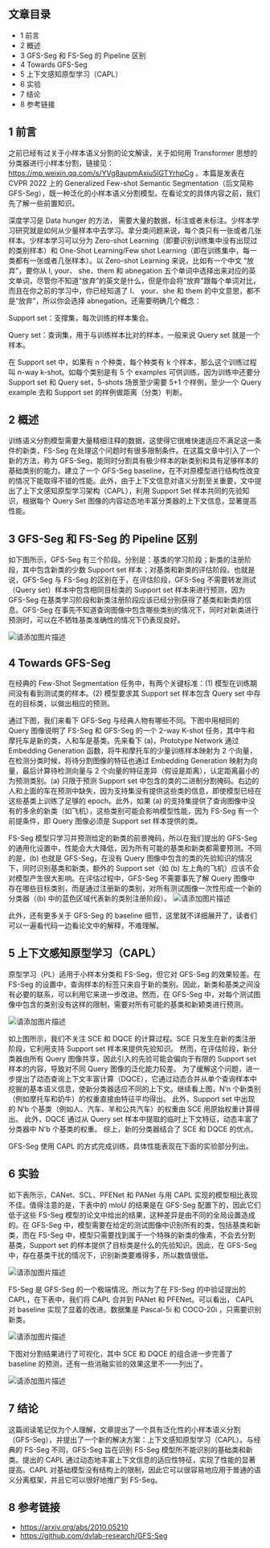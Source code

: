 ﻿## 文章目录

- 1 前言
- 2 概述
- 3 GFS-Seg 和 FS-Seg 的 Pipeline 区别
- 4 Towards GFS-Seg
- 5 上下文感知原型学习（CAPL）
- 6 实验 
- 7 结论
- 8 参考链接

## 1 前言

之前已经有过关于小样本语义分割的论文解读，关于如何用 Transformer 思想的分类器进行小样本分割，链接见：https://mp.weixin.qq.com/s/YVg8aupmAxiu5lGTYrhpCg 。本篇是发表在 CVPR 2022 上的 Generalized Few-shot Semantic Segmentation（后文简称 GFS-Seg），既一种泛化的小样本语义分割模型。在看论文的具体内容之前，我们先了解一些前置知识。

深度学习是 Data hunger 的方法， 需要大量的数据，标注或者未标注。少样本学习研究就是如何从少量样本中去学习。拿分类问题来说，每个类只有一张或者几张样本。少样本学习可以分为 Zero-shot Learning（即要识别训练集中没有出现过的类别样本）和 One-Shot Learning/Few shot Learning（即在训练集中，每一类都有一张或者几张样本）。以 Zero-shot Learning 来说，比如有一个中文 “放弃”，要你从 I, your、 she、them 和 abnegation 五个单词中选择出来对应的英文单词，尽管你不知道“放弃”的英文是什么，但是你会将“放弃”跟每个单词对比，而且在你之前的学习中，你已经知道了 I、 your、she 和 them 的中文意思，都不是“放弃”，所以你会选择 abnegation。还需要明确几个概念：

Support set：支撑集，每次训练的样本集合。

Query set：查询集，用于与训练样本比对的样本，一般来说 Query set 就是一个样本。

在 Support set 中，如果有 n 个种类，每个种类有 k 个样本，那么这个训练过程叫 n-way k-shot。如每个类别是有 5 个 examples 可供训练，因为训练中还要分 Support set 和 Query set，5-shots 场景至少需要 5+1 个样例，至少一个 Query example 去和 Support set 的样例做距离（分类）判断。

## 2 概述

训练语义分割模型需要大量精细注释的数据，这使得它很难快速适应不满足这一条件的新类，FS-Seg 在处理这个问题时有很多限制条件。在这篇文章中引入了一个新的方法，称为 GFS-Seg，能同时分割具有极少样本的新类别和具有足够样本的基础类别的能力。建立了一个 GFS-Seg baseline，在不对原模型进行结构性改变的情况下能取得不错的性能。此外，由于上下文信息对语义分割至关重要，文中提出了上下文感知原型学习架构（CAPL），利用 Support Set 样本共同的先验知识，根据每个 Query Set 图像的内容动态地丰富分类器的上下文信息，显著提高性能。

## 3 GFS-Seg 和 FS-Seg 的 Pipeline 区别

如下图所示，GFS-Seg 有三个阶段。分别是：基类的学习阶段；新类的注册阶段，其中包含新类的少数 Support set 样本；对基类和新类的评估阶段。也就是说，GFS-Seg 与 FS-Seg 的区别在于，在评估阶段，GFS-Seg 不需要转发测试（Query set）样本中包含相同目标类的 Support set 样本来进行预测，因为 GFS-Seg 在基类学习阶段和新类注册阶段应该已经分别获得了基类和新类的信息。GFS-Seg 在事先不知道查询图像中包含哪些类别的情况下，同时对新类进行预测时，可以在不牺牲基类准确性的情况下仍表现良好。

![请添加图片描述](https://img-blog.csdnimg.cn/5f44945a118c4361b3e688c8076498d2.png)


## 4 Towards GFS-Seg

在经典的 Few-Shot Segmentation 任务中，有两个关键标准：(1) 模型在训练期间没有看到测试类的样本。(2) 模型要求其 Support set 样本包含 Query set 中存在的目标类，以做出相应的预测。

通过下图，我们来看下 GFS-Seg 与经典人物有哪些不同。下图中用相同的 Query 图像说明了 FS-Seg 和 GFS-Seg 的一个 2-way K-shot 任务，其中牛和摩托车是新的类，人和车是基类。先来看下 (a)，Prototype Network 通过 Embedding Generation 函数，将牛和摩托车的少量训练样本映射为 2 个向量，在检测分类时候，将待分割图像的特征也通过 Embedding Generation 映射为向量，最后计算待检测向量与 2 个向量的特征差异（假设是距离），认定距离最小的为预测类别。(a) 只限于预测 Support set 中包含的类的二进制分割掩码。右边的人和上面的车在预测中缺失，因为支持集没有提供这些类的信息，即使模型已经在这些基类上训练了足够的 epoch。此外，如果 (a) 的支持集提供了查询图像中没有的多余的新类（如飞机），这些类别可能会影响模型性能，因为 FS-Seg 有一个前提条件，即 Query 图像必须是 Support set 样本提供的类。

FS-Seg 模型只学习并预测给定的新类的前景掩码，所以在我们提出的 GFS-Seg 的通用化设置中，性能会大大降低，因为所有可能的基类和新类都需要预测。不同的是，(b) 也就是 GFS-Seg，在没有 Query 图像中包含的类的先验知识的情况下，同时识别基类和新类，额外的 Support set（如 (b) 左上角的飞机）应该不会对模型产生很大影响。在评估过程中，GFS-Seg 不需要事先了解  Query 图像中存在哪些目标类别，而是通过注册新的类别，对所有测试图像一次性形成一个新的分类器（(b) 中的蓝色区域代表新的类别注册阶段）。
![请添加图片描述](https://img-blog.csdnimg.cn/1116fad0cc9f459d85b1bfc312a3178c.png)


此外，还有更多关于 GFS-Seg 的 baseline 细节，这里就不详细展开了，读者们可以一遍看代码一边看论文中的解释，不难理解。

## 5 上下文感知原型学习（CAPL）

原型学习（PL）适用于小样本分类和 FS-Seg，但它对 GFS-Seg 的效果较差。在 FS-Seg 的设置中，查询样本的标签只来自于新的类别。因此，新类和基类之间没有必要的联系，可以利用它来进一步改进。然而，在 GFS-Seg 中，对每个测试图像中包含的类别没有这样的限制，需要对所有可能的基类和新颖类进行预测。

![请添加图片描述](https://img-blog.csdnimg.cn/b92006bcfdea4edbbedd0b548e8339c1.png)


如上图所示，我们不关注 SCE 和 DQCE 的计算过程。SCE 只发生在新的类注册阶段，它利用支持 Support set 样本来提供先验知识。 然而，在评估阶段，新分类器由所有 Query 图像共享，因此引入的先验可能会偏向于有限的 Support set 样本的内容，导致对不同 Query 图像的泛化能力较差。 为了缓解这个问题，进一步提出了动态查询上下文丰富计算（DQCE），它通过动态合并从单个查询样本中挖掘的基本语义信息，使新分类器适应不同的上下文。继续看上图，N‘n 个新类别（例如摩托车和奶牛）的权重直接由特征平均得出。 此外，Support set 中出现的 N’b 个基类（例如人、汽车、羊和公共汽车）的权重由 SCE 用原始权重计算得出。 此外，DQCE 通过从 Query set 样本中提取的临时上下文特征，动态丰富了分类器中 N'b 个基类的权重。 综上，新的分类器结合了 SCE 和 DQCE 的优点。

GFS-Seg 使用 CAPL 的方式完成训练，具体性能表现在下面的实验部分列出。

## 6 实验

如下表所示，CANet、SCL、PFENet 和 PANet 与用 CAPL 实现的模型相比表现不佳。值得注意的是，下表中的 mIoU 的结果是在 GFS-Seg 配置下的，因此它们低于这些 FS-Seg 模型的论文中给出的结果，这种差异是由不同的全局设置造成的。在 GFS-Seg 中，模型需要在给定的测试图像中识别所有的类，包括基类和新类，而在 FS-Seg 中，模型只需要找到属于一个特殊的新类的像素，不会去分割基类，Support set 的样本提供了目标类是什么的先验知识。因此，在 GFS-Seg 中，存在基类干扰的情况下，识别新类要难得多，所以数值很低。

![请添加图片描述](https://img-blog.csdnimg.cn/bb14d02e73564fb2bea2e347064f8d99.png)

FS-Seg 是 GFS-Seg 的一个极端情况。所以为了在 FS-Seg 的中验证提出的 CAPL，在下表中，我们将 CAPL 合并到 PANet 和 PFENet。可以看出， CAPL 对 baseline 实现了显着的改进。数据集是 Pascal-5i 和 COCO-20i ，只需要识别新类。

![请添加图片描述](https://img-blog.csdnimg.cn/458c6333d3f0404584a7029e21624fb2.png)


下图对分割结果进行了可视化，其中 SCE 和 DQCE 的组合进一步完善了 baseline 的预测，还有一些消融实验的效果这里不一一列出了。

![请添加图片描述](https://img-blog.csdnimg.cn/fabbb793ed5b4363a089439466ba53f3.png)

## 7 结论

这篇阅读笔记仅为个人理解，文章提出了一个具有泛化性的小样本语义分割（GFS-Seg），并提出了一个新的解决方案：上下文感知原型学习（CAPL）。与经典的 FS-Seg 不同，GFS-Seg 旨在识别 FS-Seg 模型所不能识别的基础类和新类。提出的 CAPL 通过动态地丰富上下文信息的适应性特征，实现了性能的显著提高。CAPL 对基础模型没有结构上的限制，因此它可以很容易地应用于普通的语义分离框架，并且它可以很好地推广到 FS-Seg。

## 8 参考链接

- https://arxiv.org/abs/2010.05210
- https://github.com/dvlab-research/GFS-Seg
